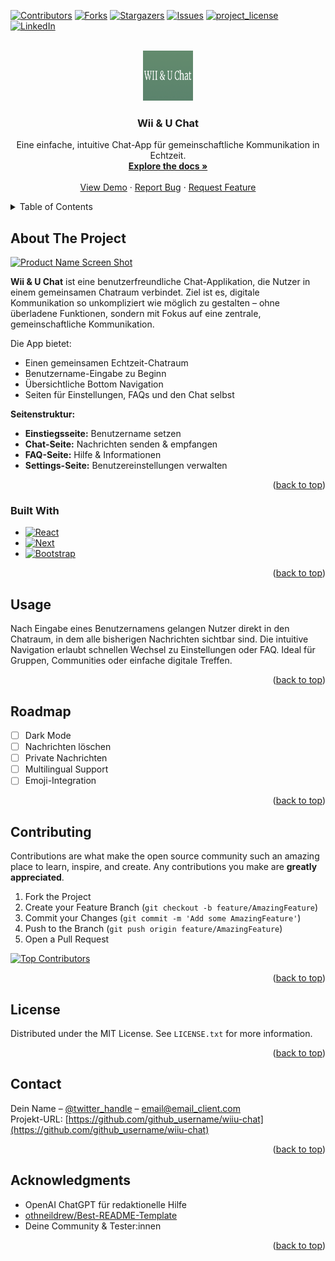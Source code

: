 <a id="readme-top"></a>

[![Contributors][contributors-shield]][contributors-url]
[![Forks][forks-shield]][forks-url]
[![Stargazers][stars-shield]][stars-url]
[![Issues][issues-shield]][issues-url]
[![project_license][license-shield]][license-url]
[![LinkedIn][linkedin-shield]][linkedin-url]

<br />
<div align="center">
  <a href="https://github.com/github_username/wiiu-chat">
    <img src="images/logo.png" alt="Logo" width="80" height="80">
  </a>

  <h3 align="center">Wii & U Chat</h3>

  <p align="center">
    Eine einfache, intuitive Chat-App für gemeinschaftliche Kommunikation in Echtzeit.
    <br />
    <a href="https://github.com/github_username/wiiu-chat"><strong>Explore the docs »</strong></a>
    <br />
    <br />
    <a href="https://github.com/github_username/wiiu-chat">View Demo</a>
    &middot;
    <a href="https://github.com/github_username/wiiu-chat/issues/new?labels=bug&template=bug-report---.md">Report Bug</a>
    &middot;
    <a href="https://github.com/github_username/wiiu-chat/issues/new?labels=enhancement&template=feature-request---.md">Request Feature</a>
  </p>
</div>

<details>
  <summary>Table of Contents</summary>
  <ol>
    <li><a href="#about-the-project">About The Project</a></li>
    <li><a href="#built-with">Built With</a></li>
    <li><a href="#usage">Usage</a></li>
    <li><a href="#roadmap">Roadmap</a></li>
    <li><a href="#contributing">Contributing</a></li>
    <li><a href="#license">License</a></li>
    <li><a href="#contact">Contact</a></li>
    <li><a href="#acknowledgments">Acknowledgments</a></li>
  </ol>
</details>

## About The Project

[![Product Name Screen Shot][product-screenshot]](https://example.com)

**Wii & U Chat** ist eine benutzerfreundliche Chat-Applikation, die Nutzer in einem gemeinsamen Chatraum verbindet. Ziel ist es, digitale Kommunikation so unkompliziert wie möglich zu gestalten – ohne überladene Funktionen, sondern mit Fokus auf eine zentrale, gemeinschaftliche Kommunikation.

Die App bietet:
- Einen gemeinsamen Echtzeit-Chatraum
- Benutzername-Eingabe zu Beginn
- Übersichtliche Bottom Navigation
- Seiten für Einstellungen, FAQs und den Chat selbst

**Seitenstruktur:**
- **Einstiegsseite:** Benutzername setzen
- **Chat-Seite:** Nachrichten senden & empfangen
- **FAQ-Seite:** Hilfe & Informationen
- **Settings-Seite:** Benutzereinstellungen verwalten

<p align="right">(<a href="#readme-top">back to top</a>)</p>

### Built With

* [![React][React.js]][React-url]
* [![Next][Next.js]][Next-url]
* [![Bootstrap][Bootstrap.com]][Bootstrap-url]

<p align="right">(<a href="#readme-top">back to top</a>)</p>

## Usage

Nach Eingabe eines Benutzernamens gelangen Nutzer direkt in den Chatraum, in dem alle bisherigen Nachrichten sichtbar sind. Die intuitive Navigation erlaubt schnellen Wechsel zu Einstellungen oder FAQ. Ideal für Gruppen, Communities oder einfache digitale Treffen.

<p align="right">(<a href="#readme-top">back to top</a>)</p>

## Roadmap

- [ ] Dark Mode
- [ ] Nachrichten löschen
- [ ] Private Nachrichten
- [ ] Multilingual Support
- [ ] Emoji-Integration

<p align="right">(<a href="#readme-top">back to top</a>)</p>

## Contributing

Contributions are what make the open source community such an amazing place to learn, inspire, and create. Any contributions you make are **greatly appreciated**.

1. Fork the Project  
2. Create your Feature Branch (`git checkout -b feature/AmazingFeature`)  
3. Commit your Changes (`git commit -m 'Add some AmazingFeature'`)  
4. Push to the Branch (`git push origin feature/AmazingFeature`)  
5. Open a Pull Request

<a href="https://github.com/github_username/wiiu-chat/graphs/contributors">
  <img src="https://contrib.rocks/image?repo=github_username/wiiu-chat" alt="Top Contributors" />
</a>

<p align="right">(<a href="#readme-top">back to top</a>)</p>

## License

Distributed under the MIT License. See `LICENSE.txt` for more information.

<p align="right">(<a href="#readme-top">back to top</a>)</p>

## Contact

Dein Name – [@twitter_handle](https://twitter.com/twitter_handle) – email@email_client.com  
Projekt-URL: [https://github.com/github_username/wiiu-chat](https://github.com/github_username/wiiu-chat)

<p align="right">(<a href="#readme-top">back to top</a>)</p>

## Acknowledgments

* OpenAI ChatGPT für redaktionelle Hilfe
* [othneildrew/Best-README-Template](https://github.com/othneildrew/Best-README-Template)
* Deine Community & Tester:innen

<p align="right">(<a href="#readme-top">back to top</a>)</p>

<!-- MARKDOWN LINKS & IMAGES -->
[contributors-shield]: https://img.shields.io/github/contributors/github_username/wiiu-chat.svg?style=for-the-badge
[contributors-url]: https://github.com/github_username/wiiu-chat/graphs/contributors
[forks-shield]: https://img.shields.io/github/forks/github_username/wiiu-chat.svg?style=for-the-badge
[forks-url]: https://github.com/github_username/wiiu-chat/network/members
[stars-shield]: https://img.shields.io/github/stars/github_username/wiiu-chat.svg?style=for-the-badge
[stars-url]: https://github.com/github_username/wiiu-chat/stargazers
[issues-shield]: https://img.shields.io/github/issues/github_username/wiiu-chat.svg?style=for-the-badge
[issues-url]: https://github.com/github_username/wiiu-chat/issues
[license-shield]: https://img.shields.io/github/license/github_username/wiiu-chat.svg?style=for-the-badge
[license-url]: https://github.com/github_username/wiiu-chat/blob/master/LICENSE.txt
[linkedin-shield]: https://img.shields.io/badge/-LinkedIn-black.svg?style=for-the-badge&logo=linkedin&colorB=555
[linkedin-url]: https://linkedin.com/in/linkedin_username
[product-screenshot]: images/screenshot.png
[React.js]: https://img.shields.io/badge/React-20232A?style=for-the-badge&logo=react&logoColor=61DAFB
[React-url]: https://reactjs.org/
[Next.js]: https://img.shields.io/badge/next.js-000000?style=for-the-badge&logo=nextdotjs&logoColor=white
[Next-url]: https://nextjs.org/
[Bootstrap.com]: https://img.shields.io/badge/Bootstrap-563D7C?style=for-the-badge&logo=bootstrap&logoColor=white
[Bootstrap-url]: https://getbootstrap.com
